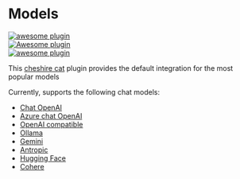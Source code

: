 # Models

[![awesome plugin](https://custom-icon-badges.demolab.com/static/v1?label=&message=awesome+plugin&color=383938&style=for-the-badge&logo=cheshire_cat_ai)](https://)  
[![Awesome plugin](https://custom-icon-badges.demolab.com/static/v1?label=&message=Awesome+plugin&color=000000&style=for-the-badge&logo=cheshire_cat_ai)](https://)  
[![awesome plugin](https://custom-icon-badges.demolab.com/static/v1?label=&message=awesome+plugin&color=F4F4F5&style=for-the-badge&logo=cheshire_cat_black)](https://)

This [cheshire cat](https://github.com/cheshire-cat-ai/core) plugin provides the default integration for the most popular models

Currently, supports the following chat models:
- [Chat OpenAI](#)
- [Azure chat OpenAI](#)
- [OpenAI compatible](#)
- [Ollama](#)
- [Gemini](#)
- [Antropic](#)
- [Hugging Face](#)
- [Cohere](#)
